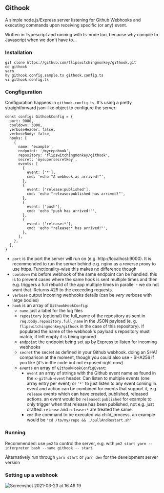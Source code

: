 ## Githook

A simple node.js/Express server listening for Github Webhooks and executing commands upon receiving specific (or any) event.

Written in Typescript and running with ts-node too, because why compile to Javascript when we don't have to...

### Installation

```
git clone https://github.com/flipswitchingmonkey/githook.git
cd githook
yarn
mv githook.config.sample.ts githook.config.ts
vi githook.config.ts
```

### Congfiguration

Configuration happens in `githook.config.ts`. It's using a pretty straightforward json-like object to configure the server:

```
const config: GithookConfig = {
  port: 9000,
  cooldown: 3000,
  verboseHeader: false,
  verboseBody: false,
  hooks: [
    {
      name: 'example',
      endpoint: '/myrepohook',
      repository: 'flipswitchingmonkey/githook',
      secret: 'mysupersecretkey',
      events: [
        {
          event: ['*'],
          cmd: 'echo "A webhook as arrived!"',
        },
        {
          event: ['release:published'],
          cmd: 'echo "release:published has arrived!"',
        },
        {
          event: ['push'],
          cmd: 'echo "push has arrived!"',
        },
        {
          event: ['release:*'],
          cmd: 'echo "release:* has arrived!"',
        },
      ],
    },
  ],
}
```

- `port` is the port the server will run on (e.g. http://localhost:9000). It is recommended to run the server behind e.g. nginx as a reverse proxy to use https. Functionality-wise this makes no difference though
- `cooldown` ms before webhook of the same endpoint can be handled. this is to prevent cases where the same hook is sent multiple times and then e.g. triggers a full rebuild of the app multiple times in parallel - we do not want that. Returns 429 to the exceeding requests.
- `verbose` output incoming webhooks details (can be _very_ verbose with large bodies)
- `hook` is an array of `GithookHookConfig`:
  - `name` just a label for the log files
  - `repository` (optional) the full_name of the repository as sent in `req.body.repository.full_name` in the JSON payload (e. g. `flipswitchingmonkey/githook` in the case of this repository). If populated the name of the webhook's payload's repository must match, if left empty it is being ignored
  - `endpoint` the endpoint being set up by Express to listen for incoming webhooks
  - `secret` the secret as defined in your Github webhook. doing an SHA1 comparison at the moment, though you could also use - SHA256 if you like (it's in the code but not exposed right now)
  - `events` an array of `GithookHookConfigEvent`:
    - `event` an array of strings with the Github event name as found in the `x-github-event` header. Can listen to multiple events (one array entry per event) or `'*'` to just listen to any event coming in. event and action can be combined for events that support it, e.g. `release` events which can have created, published, released actions. an event would be `released:published` for example to only trigger when that release has been published, not e.g. just drafted. `release` and `release:*` are treated the same.
    - `cmd` the command to be executed via child_process. an example would be `'cd /to/my/repo && ./pullAndRestart.sh'`

### Running

Recommended: use `pm2` to control the server, e.g. with `pm2 start yarn --interpreter bash --name githook -- start`

Alternatively run through `yarn start` or `yarn dev` for the development server version

### Setting up a webhook

![Screenshot 2021-03-23 at 16 49 19](https://user-images.githubusercontent.com/6930367/112186843-d1581a00-8c01-11eb-9364-03cccd5d244d.png)
